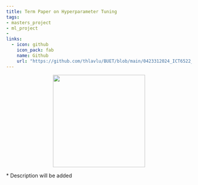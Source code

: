 ```yaml
---
title: Term Paper on Hyperparameter Tuning
tags:
- masters_project
- ml_project
- 
links:
  - icon: github
    icon_pack: fab
    name: Github
    url: "https://github.com/thlavlu/BUET/blob/main/0423312024_ICT6522_TermProject_Code.ipynb"
---
```

<p align="center">
<img src="https://raw.githubusercontent.com/alanlivio/bash-helpers/master/logo.svg" width="250"/>
</p>
* Description will be added